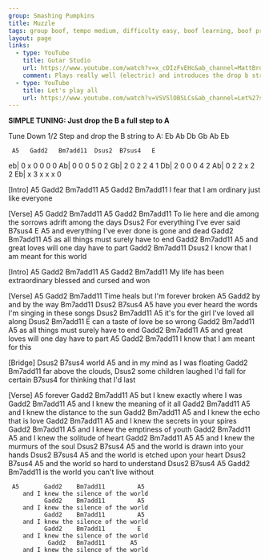 ```yaml
---
group: Smashing Pumpkins
title: Muzzle
tags: group boof, tempo medium, difficulty easy, boof learning, boof priority
layout: page
links:
  - type: YouTube
    title: Gutar Studio
    url: https://www.youtube.com/watch?v=x_cDIzFvEHc&ab_channel=MattBrown%27sGuitarStudio
    comment: Plays really well (electric) and introduces the drop b string tuning
  - type: YouTube
    title: Let's play all
    url: https://www.youtube.com/watch?v=VSVSlOBSLCs&ab_channel=Let%27sPlayAll
---
```



**SIMPLE TUNING: Just drop the B a full step to A**

Tune Down 1/2 Step and drop the B string to A: Eb Ab Db Gb Ab Eb
 
     A5   Gadd2   Bm7add11  Dsus2  B7sus4   E
eb|  0    x       0         0      0        0
Ab|  0    0       0         5      0        2
Gb|  2    0       2         2      4        1
Db|  2    0       0         0      4        2
Ab|  0    2       2         x      2        2
Eb|  x    3       x         x      x        0
 
 
[Intro]
A5           Gadd2   Bm7add11     A5        Gadd2    Bm7add11
I  fear that I am     ordinary    just like everyone
 
[Verse]
A5              Gadd2   Bm7add11       A5              Gadd2     Bm7add11
To lie here and die among the sorrows adrift among the days
Dsus2
For everything I've ever said
  B7sus4                       E        A5
and everything I've ever done is gone and dead
       Gadd2           Bm7add11        A5
as all things     must surely have to end
          Gadd2          Bm7add11        A5
and great loves    will one day have to part
            Gadd2         Bm7add11       Dsus2
I know that I          am meant for this world
 
[Intro]
A5          Gadd2     Bm7add11      A5                    Gadd2  Bm7add11
My life has been extraordinary      blessed and cursed and won
 
[Verse]
A5             Gadd2   Bm7add11
Time heals but I'm     forever broken
        A5             Gadd2
        by and by the way
        Bm7add11                Dsus2    B7sus4            A5
        have you ever heard the words I'm singing in these songs
                     Dsus2       Bm7add11    A5
        it's for the girl I've   loved all   along
                 Dsus2   Bm7add11  E
        can a taste of  love be so wrong
               Gadd2       Bm7add11       A5
        as all things must surely have to end
                  Gadd2      Bm7add11        A5
        and great loves will one day have to part
        A5          Gadd2    Bm7add11
        I know that I     am meant for this
 
[Bridge]
        Dsus2   B7sus4
        world
            A5
        and in my mind as I was floating
        Gadd2         Bm7add11
        far above the clouds,
             Dsus2
        some children laughed I'd fall for certain
            B7sus4
        for thinking that I'd last
 
[Verse]
         A5
        forever
              Gadd2    Bm7add11         A5
        but I knew    exactly where I was
              Gadd2    Bm7add11      A5
        and I knew the meaning of it all
              Gadd2    Bm7add11       A5
        and I knew the distance to the sun
              Gadd2    Bm7add11     A5
        and I knew the echo that is love
              Gadd2    Bm7add11        A5
        and I knew the secrets in your spires
              Gadd2    Bm7add11     A5
        and I knew the emptiness of youth
              Gadd2    Bm7add11    A5
        and I knew the solitude of heart
              Gadd2    Bm7add11        A5        A5
        and I knew the murmurs of the soul
                Dsus2    B7sus4          A5
        and the world is drawn into your hands
                Dsus2    B7sus4           A5
        and the world is etched upon your heart
                Dsus2    B7sus4        A5
        and the world so hard to understand
                Dsus2    B7sus4         A5    Gadd2  Bm7add11
        is the world you can't live without
 
     A5       Gadd2    Bm7add11         A5
        and I knew the silence of the world
              Gadd2    Bm7add11         A5
        and I knew the silence of the world
              Gadd2    Bm7add11         A5
        and I knew the silence of the world
              Gadd2    Bm7add11         E
        and I knew the silence of the world
               Gadd2   Bm7add11       A5
        and I knew the silence of the world


